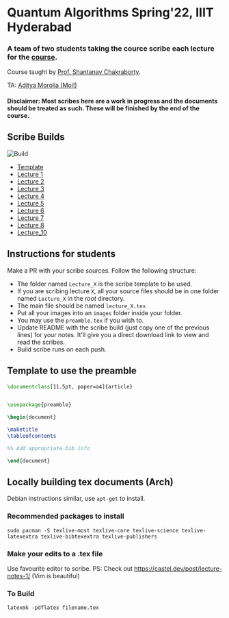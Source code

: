 # Quantum Algorithms Spring'22, IIIT Hyderabad

### A team of two students taking the cource scribe each lecture for the [course](https://sites.google.com/view/shchakra/teaching/s22-quantum-algorithms). 

Course taught by [Prof. Shantanav Chakraborty](https://sites.google.com/view/shchakra/).

TA: [Aditya Morolia (Moi!)](https://thecharmingsociopath.github.io/)

#### Disclaimer: Most scribes here are a work in progress and the documents should be treated as such. These will be finished by the end of the course. 

## Scribe Builds

![Build](../../workflows/Build%20Scribes/badge.svg)

- [Template](../../raw/build/lecture_X.pdf)
- [Lecture 1](../../raw/build/lecture_1.pdf)
- [Lecture 2](../../raw/build/lecture_2.pdf)
- [Lecture 3](../../raw/build/lecture_3.pdf)
- [Lecture 4](../../raw/build/lecture_4.pdf)
- [Lecture 5](../../raw/build/lecture_5.pdf)
- [Lecture 6](../../raw/build/lecture_6.pdf)
- [Lecture 7](../../raw/build/lecture_7.pdf)
- [Lecture 8](../../raw/build/lecture_8.pdf)
- [Lecture_10](../../raw/build/lecture_10.pdf)
## Instructions for students

Make a PR with your scribe sources. Follow the following structure:

- The folder named `Lecture_X` is the scribe template to be used.
- If you are scribing lecture `X`, all your source files should be in one folder named `Lecture_X` in the *root* directory.
- The main file should be named `lecture_X.tex`
- Put all your images into an `images` folder inside your folder.
- You may use the `preamble.tex` if you wish to.
- Update README with the scribe build (just copy one of the previous lines) for your notes. It'll give you a direct download link to view and read the scribes.
- Build scribe runs on each push. 

## Template to use the preamble

```tex
\documentclass[11.5pt, paper=a4]{article}


\usepackage{preamble}

\begin{document}

\maketitle
\tableofcontents

%% Add appropriate bib info

\end{document}

```



## Locally building tex documents (Arch)

Debian instructions similar, use `apt-get` to install.  

### Recommended packages to install

`sudo pacman -S texlive-most texlive-core texlive-science texlive-latexextra texlive-bibtexextra texlive-publishers`

### Make your edits to a .tex file 

Use favourite editor to scribe.
PS: Check out https://castel.dev/post/lecture-notes-1/ (Vim is beautiful)

### To Build

`latexmk -pdflatex filename.tex`



